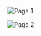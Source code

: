 ![Page 1](https://embydata.com/images/featurematrixpg1.jpg)

![Page 2](https://embydata.com/images/featurematrixpg2.jpg)